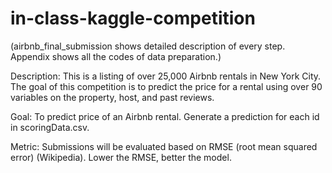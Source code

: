 # in-class-kaggle-competition
(airbnb_final_submission shows detailed description of every step. Appendix shows all the codes of data preparation.)

Description:
This is a listing of over 25,000 Airbnb rentals in New York City. The goal of this competition is to predict the price for a rental using over 90 variables on the property, host, and past reviews.

Goal:
To predict price of an Airbnb rental. Generate a prediction for each id in scoringData.csv.

Metric:
Submissions will be evaluated based on RMSE (root mean squared error) (Wikipedia). Lower the RMSE, better the model.
